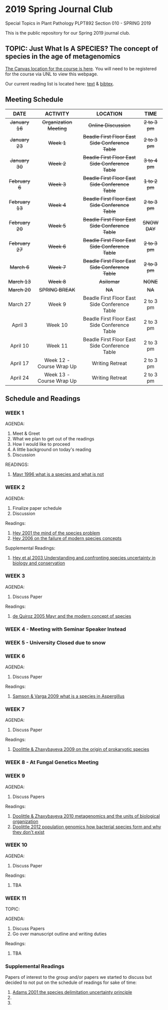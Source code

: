 # **2019 Spring Journal Club**

Special Topics in Plant Pathology PLPT892 Section 010 - SPRING 2019

This is the public repository for our Spring 2019 journal club.

## **TOPIC: Just What Is A SPECIES? The concept of species in the age of metagenomics**

[The Canvas location for the course is here](https://canvas.unl.edu/courses/). You will need to be registered for the course via UNL to view this webpage.

Our current reading list is located here: [text](https://github.com/HerrLab/2019_Spring_Journal_Club/blob/master/citation_list.txt) & [bibtex](https://github.com/HerrLab/2019_Spring_Journal_Club/blob/master/citations.bibtex).

## **Meeting Schedule**

**DATE** | **ACTIVITY** | **LOCATION** | **TIME**
:-----:|:-----:|:-----:|:-----:
~~January 16~~ | ~~Organization Meeting~~ | ~~Online Discussion~~ | ~~2 to 3 pm~~
~~January 23~~ | ~~Week 1~~ | ~~Beadle First Floor East Side Conference Table~~ | ~~2 to 3 pm~~
~~January 30~~ | ~~Week 2~~ | ~~Beadle First Floor East Side Conference Table~~ | ~~3 to 4 pm~~
~~February 6~~ | ~~Week 3~~ | ~~Beadle First Floor East Side Conference Table~~ | ~~1 to 2 pm~~
~~February 13~~ | ~~Week 4~~ | ~~Beadle First Floor East Side Conference Table~~ | ~~2 to 3 pm~~
~~February 20~~ | ~~Week 5~~ | ~~Beadle First Floor East Side Conference Table~~ | ~~SNOW DAY~~
~~February 27~~ | ~~Week 6~~ | ~~Beadle First Floor East Side Conference Table~~ | ~~2 to 3 pm~~
~~March 6~~ | ~~Week 7~~ | ~~Beadle First Floor East Side Conference Table~~ | ~~2 to 3 pm~~
~~March 13~~ | ~~Week 8~~ | ~~Asilomar~~ | ~~NONE~~
~~March 20~~ | ~~SPRING BREAK~~ | ~~NA~~ | ~~NA~~
March 27 | Week 9 | Beadle First Floor East Side Conference Table | 2 to 3 pm
April 3 | Week 10 | Beadle First Floor East Side Conference Table | 2 to 3 pm
April 10 | Week 11 | Beadle First Floor East Side Conference Table | 2 to 3 pm
April 17 | Week 12 - Course Wrap Up | Writing Retreat | 2 to 3 pm
April 24 | Week 13 - Course Wrap Up | Writing Retreat | 2 to 3 pm

## **Schedule and Readings**

### **WEEK 1**
AGENDA:
1. Meet & Greet
2. What we plan to get out of the readings
3. How I would like to proceed
4. A little background on today's reading
5. Discussion

READINGS:
1. [Mayr 1996 what is a species and what is not](https://github.com/HerrLab/2019_Spring_Journal_Club/blob/master/READINGS/Mayr%201996%20what%20is%20a%20species%20and%20what%20is%20not.pdf)

### **WEEK 2**
AGENDA:
1. Finalize paper schedule
2. Discussion

Readings:
1. [Hey 2001 the mind of the species problem](https://github.com/HerrLab/2019_Spring_Journal_Club/blob/master/READINGS/Hey%202001%20the%20mind%20of%20the%20species%20problem%20OPINION.pdf)
2. [Hey 2006 on the failure of modern species concepts](https://github.com/HerrLab/2019_Spring_Journal_Club/blob/master/READINGS/Hey%202006%20on%20the%20failure%20of%20modern%20species%20concepts%20OPINION.pdf)

Supplemental Readings:
1. [Hey et al 2003 Understanding and confronting species uncertainty in biology and conservation](https://github.com/HerrLab/2019_Spring_Journal_Club/blob/master/READINGS/Hey%20et%20al%202003%20Understanding%20and%20confronting%20species%20uncertainty%20in%20biology%20and%20conservation%20REVIEW.pdf)


### **WEEK 3**
AGENDA:
1. Discuss Paper

Readings:
1. [de Quiroz 2005 Mayr and the modern concept of species](https://github.com/HerrLab/2019_Spring_Journal_Club/blob/master/READINGS/de%20Quiroz%202005%20Mayr%20and%20the%20modern%20concept%20of%20species.pdf)

### **WEEK 4 - Meeting with Seminar Speaker Instead**

### **WEEK 5 - University Closed due to snow**

### **WEEK 6**
AGENDA:
1. Discuss Paper

Readings:
1. [Samson & Varga 2009 what is a species in Aspergillus](https://github.com/HerrLab/2019_Spring_Journal_Club/blob/master/READINGS/Samson%20%26%20Varga%202009%20what%20is%20a%20species%20in%20Aspergillus.pdf)

### **WEEK 7**
AGENDA:
1. Discuss Paper

Readings:
1. [Doolittle & Zhaxybayeva 2009 on the origin of prokaryotic species](https://github.com/HerrLab/2019_Spring_Journal_Club/blob/master/READINGS/Doolittle%20%26%20Zhaxybayeva%202009%20on%20the%20origin%20of%20prokaryotic%20species.pdf)

### **WEEK 8 - At Fungal Genetics Meeting**

### **WEEK 9**
AGENDA:
1. Discuss Papers

Readings:
1. [Doolittle & Zhaxybayeva 2010 metagenomics and the units of biological organization](https://github.com/HerrLab/2019_Spring_Journal_Club/blob/master/READINGS/Doolittle%20%26%20Zhaxybayeva%202010%20metagenomics%20and%20the%20units%20of%20biological%20organization.pdf)
2. [Doolittle 2012 population genomics how bacterial species form and why they don't exist](https://github.com/HerrLab/2019_Spring_Journal_Club/blob/master/READINGS/Doolittle%202012%20population%20genomics%20how%20bacterial%20species%20form%20and%20why%20they%20don't%20exist.pdf)

### **WEEK 10** 
AGENDA:
1. Discuss Paper

Readings:
1. TBA

### **WEEK 11**
TOPIC: 

AGENDA:
1. Discuss Papers
3. Go over manuscript outline and writing duties

Readings:
1. TBA

### Supplemental Readings

Papers of interest to the group and/or papers we started to discuss but decided to not put on the schedule of readings for sake of time:

1. [Adams 2001 the species delimitation uncertainty principle](https://github.com/HerrLab/2019_Spring_Journal_Club/blob/master/READINGS/Adams%202001%20the%20species%20delimitation%20uncertainty%20principle.pdf)
2. 
3. 


